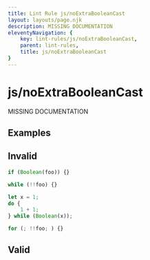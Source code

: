 ```yaml
---
title: Lint Rule js/noExtraBooleanCast
layout: layouts/page.njk
description: MISSING DOCUMENTATION
eleventyNavigation: {
	key: lint-rules/js/noExtraBooleanCast,
	parent: lint-rules,
	title: js/noExtraBooleanCast
}
---
```


# js/noExtraBooleanCast

MISSING DOCUMENTATION

<!-- EVERYTHING BELOW IS AUTOGENERATED. SEE SCRIPTS FOLDER FOR UPDATE SCRIPTS -->


## Examples
## Invalid
```typescript
if (Boolean(foo)) {}
```
```typescript
while (!!foo) {}
```
```typescript
let x = 1;
do {
	1 + 1;
} while (Boolean(x));
```
```typescript
for (; !!foo; ) {}
```
## Valid
